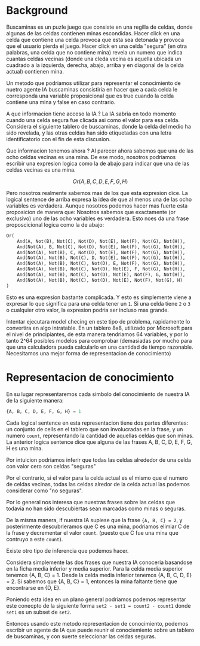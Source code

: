 
# Background

Buscaminas es un puzle juego que consiste en una regilla de celdas, donde algunas de las celdas contienen minas escondidas. Hacer click en una celda que contiene una celda provoca que esta sea detonada y provoca que el usuario pierda el juego. Hacer click en una celda "segura" (en otra palabras, una celda que no contiene mina) revela un numero que indica cuantas celdas vecinas (donde una cleda vecina es aquella ubicada un cuadrado a la izquierda, derecha, abajo, arriba y en diagonal de la celda actual) contienen mina.

Un metodo que podriamos utilizar para representar el conocimiento de nuetro agente IA buscaminas consistiria en hacer que a cada celda le corresponda una variable proposicional que es true cuando la celda contiene una mina y false en caso contrario.

A que informacion tiene acceso la IA ? La IA sabria en todo momento cuando una celda segura fue clicada asi como el valor para esa celda. Considera el siguiente tablero de buscaminas, donde la celda del medio ha sido revelada, y las otras celdas han sido etiquetadas con una letra identificatorio con el fin de esta discusion.

Que informacion tenemos ahora ? Al parecer ahora sabemos que una de las ocho celdas vecinas es una mina. De ese modo, nosotros podriamos escribir una expresion logica como la de abajo para indicar que una de las celdas vecinas es una mina.

```math
Or(A, B, C, D, E, F, G, H)
```

Pero nosotros realmente sabemos mas de los que esta expresion dice. La logical sentence de arriba expresa la idea de que al menos una de las ocho variables es verdadera. Aunque nosotros podemos hacer mas fuerte esta proposicion de manera que: Nosotros sabemos que exactamente (or exclusivo) uno de las ocho variables es verdadera. Esto noes da una frase proposcicional logica como la de abajo:

```python
Or(
    And(A, Not(B), Not(C), Not(D), Not(E), Not(F), Not(G), Not(H)),
    And(Not(A), B, Not(C), Not(D), Not(E), Not(F), Not(G), Not(H)),
    And(Not(A), Not(B), C, Not(D), Not(E), Not(F), Not(G), Not(H)),
    And(Not(A), Not(B), Not(C), D, Not(E), Not(F), Not(G), Not(H)),
    And(Not(A), Not(B), Not(C), Not(D), E, Not(F), Not(G), Not(H)),
    And(Not(A), Not(B), Not(C), Not(D), Not(E), F, Not(G), Not(H)),
    And(Not(A), Not(B), Not(C), Not(D), Not(E), Not(F), G, Not(H)),
    And(Not(A), Not(B), Not(C), Not(D), Not(E), Not(F), Not(G), H)
)
```

Esto es una expresion bastante complicada. Y esto es simplemente viene a expresar lo que significa para una celda tener un `1`. Si una celda tiene `2` o `3`  o cualquier otro valor, la expresion podria ser incluso mas grande.

Intentar ejecutara model checing en este tipo de problema, rapidamente lo convertira en algo intratable. En un tablero 8x8, utilizado por Microsoft para el nivel de principiantes, de esta manera tendriamos 64 variables, y por lo tanto 2^64 posibles modelos para comprobar (demasiadas por mucho para que una calculadora pueda calcularlo en una cantidad de tiempo razonable. Necesitamos una mejor forma de representacion de conocimiento)

# Representacion de conocimiento

En su lugar representaremos cada simbolo del conocimiento de nuestra IA de la siguiente manera:

```python
{A, B, C, D, E, F, G, H} = 1
```

Cada logical sentence en esta representacion tiene dos partes diferentes: un conjunto de cells en el tablero que son involucradas  en la frase, y un numero `count`, representando la cantidad de aquellas celdas que son minas. La anterior logica sentence dice que alguna de las frases A, B, C, D, E, F, G, H es una mina.

Por intuicion podriamos inferir que todas las celdas alrededor de una celda con valor cero son celdas "seguras"

Por el contrario, si el valor para la celda actual es el mismo que el numero de celdas vecinas, todas las celdas alredor de la celda actual las podemos considerar como "no seguras".

Por lo general nos interesa que nuestras frases sobre las celdas que todavia no han sido descubiertas sean marcadas como minas o seguras.

De la misma manera, if nuestra IA supiese que la frase `{A, B, C} = 2`, y posterirmente descubrieramos que C es una mina, podriamos elimiar C de la frase y decrementar el valor `count`. (puesto que C fue una mina que contruyo a este `count`).

Existe otro tipo de inferencia que podemos hacer.

Considera simplemente las dos frases que nuestra IA conoceria basandose en la ficha media inferior y media superior. Para la celda media superior tenemos {A, B, C} = 1. Desde la celda media inferior tenemos {A, B, C, D, E} = 2. Si sabemos que {A, B, C} = 1, entonces la mina faltante tiene que encontrarse en {D, E}.

Poniendo esta idea en un plano general podriamos podemos representar este conecpto de la siguiente forma `set2 - set1 = count2 - count1` donde `set1` es un subset de `set2`.

Entonces usando este metodo representacion de conocimiento, podemos escribir un agente de IA que puede reunir el conociemiento sobre un tablero de buscaminas, y con suerte seleccionar las celdas seguras.